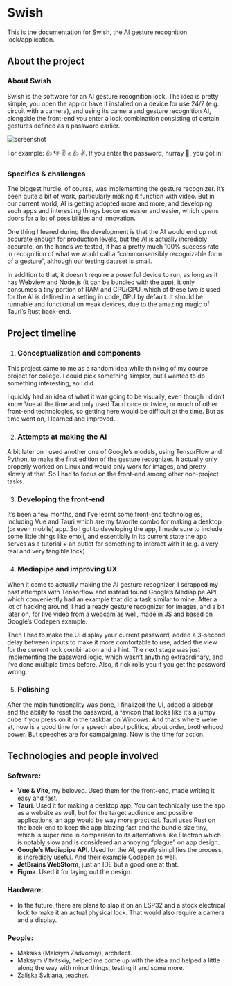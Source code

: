 # Swish

This is the documentation for Swish, the AI gesture recognition lock/application.

## About the project

### About Swish 

Swish is the software for an AI gesture recognition lock. The idea is pretty simple, you open the app or have it installed on a device for use 24/7 (e.g. circuit with a camera), and using its camera and gesture recognition AI, alongside the front-end you enter a lock combination consisting of certain gestures defined as a password earlier. 

![screenshot](https://github.com/user-attachments/assets/b08f9825-f131-481b-88f9-434fe8a2e3bf)

For example: 👍 👎 ✌️ ✊ 👍 ✌️. If you enter the password, hurray 🎉, you got in\!

### Specifics & challenges

The biggest hurdle, of course, was implementing the gesture recognizer. It’s been quite a bit of work, particularly making it function with video. But in our current world, AI is getting adopted more and more, and developing such apps and interesting things becomes easier and easier, which opens doors for a lot of possibilities and innovation.

One thing I feared during the development is that the AI would end up not accurate enough for production levels, but the AI is actually incredibly accurate, on the hands we tested, it has a pretty much 100% success rate in recognition of what we would call a “commonsensibly recognizable form of a gesture”, although our testing dataset is small.

In addition to that, it doesn’t require a powerful device to run, as long as it has Webview and Node.js (it can be bundled with the app), it only consumes a tiny portion of RAM and CPU/GPU, which of these two is used for the AI is defined in a setting in code, GPU by default. It should be runnable and functional on weak devices, due to the amazing magic of Tauri’s Rust back-end.

## Project timeline

1) ### Conceptualization and components

This project came to me as a random idea while thinking of my course project for college. I could pick something simpler, but I wanted to do something interesting, so I did.

I quickly had an idea of what it was going to be visually, even though I didn’t know Vue at the time and only used Tauri once or twice, or much of other front-end technologies, so getting here would be difficult at the time. But as time went on, I learned and improved.

2) ### Attempts at making the AI

A bit later on I used another one of Google’s models, using TensorFlow and Python, to make the first edition of the gesture recognizer. It actually only properly worked on Linux and would only work for images, and pretty slowly at that. So I had to focus on the front-end among other non-project tasks.

3) ### Developing the front-end

It’s been a few months, and I’ve learnt some front-end technologies, including Vue and Tauri which are my favorite combo for making a desktop (or even mobile) app. So I got to developing the app, I made sure to include some little things like emoji, and essentially in its current state the app serves as a tutorial \+ an outlet for something to interact with it (e.g. a very real and very tangible lock)

4) ### Mediapipe and improving UX

When it came to actually making the AI gesture recognizer, I scrapped my past attempts with Tensorflow and instead found Google’s Mediapipe API, which conveniently had an example that did a task similar to mine. After a lot of hacking around, I had a ready gesture recognizer for images, and a bit later on, for live video from a webcam as well, made in JS and based on Google’s Codepen example. 

Then I had to make the UI display your current password, added a 3-second delay between inputs to make it more comfortable to use, added the view for the current lock combination and a hint. The next stage was just implementing the password logic, which wasn’t anything extraordinary, and I’ve done multiple times before. Also, it rick rolls you if you get the password wrong.

5) ### Polishing

After the main functionality was done, I finalized the UI, added a sidebar and the ability to reset the password, a favicon that looks like it’s a jumpy cube if you press on it in the taskbar on Windows. And that’s where we’re at, now is a good time for a speech about politics, about order, brotherhood, power. But speeches are for campaigning. Now is the time for action.

## Technologies and people involved

### Software:

- **Vue & Vite**, my beloved. Used them for the front-end, made writing it easy and fast.  
- **Tauri**. Used it for making a desktop app. You can technically use the app as a website as well, but for the target audience and possible applications, an app would be way more practical. Tauri uses Rust on the back-end to keep the app blazing fast and the bundle size tiny, which is super nice in comparison to its alternatives like Electron which is notably slow and is considered an annoying “plague” on app design.  
- **Google’s Mediapipe API**. Used for the AI, greatly simplifies the process, is incredibly useful. And their example [Codepen](https://codepen.io/mediapipe-preview/details/zYamdVd) as well.   
- **JetBrains WebStorm**, just an IDE but a good one at that.  
- **Figma**. Used it for laying out the design.

### Hardware:

- In the future, there are plans to slap it on an ESP32 and a stock electrical lock to make it an actual physical lock. That would also require a camera and a display. 

### People:

- Maksiks (Maksym Zadvorniy), architect.  
- Maksym Vitvitskiy, helped me come up with the idea and helped a little along the way with minor things, testing it and some more.  
- Zaliska Svitlana, teacher. 
